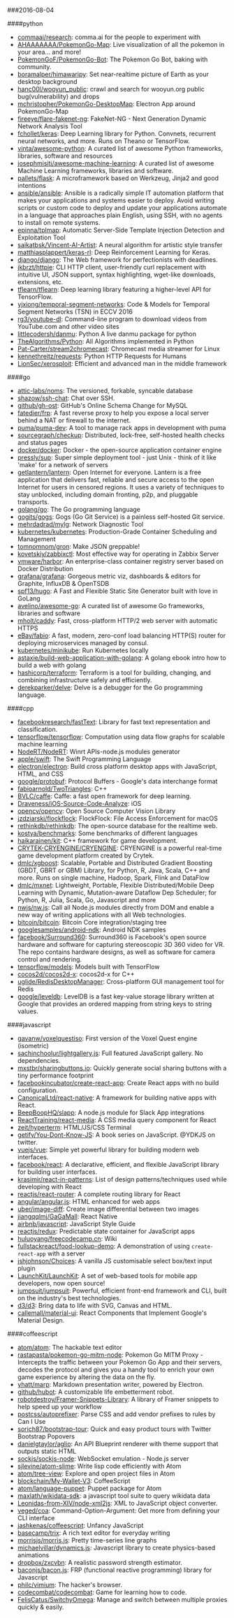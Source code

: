 ###2016-08-04

####python
* [commaai/research](https://github.com/commaai/research): comma.ai for the people to experiment with
* [AHAAAAAAA/PokemonGo-Map](https://github.com/AHAAAAAAA/PokemonGo-Map):  Live visualization of all the pokemon in your area... and more!
* [PokemonGoF/PokemonGo-Bot](https://github.com/PokemonGoF/PokemonGo-Bot): The Pokemon Go Bot, baking with community.
* [boramalper/himawaripy](https://github.com/boramalper/himawaripy): Set near-realtime picture of Earth as your desktop background
* [hanc00l/wooyun_public](https://github.com/hanc00l/wooyun_public):  crawl and search for wooyun.org public bug(vulnerability) and drops
* [mchristopher/PokemonGo-DesktopMap](https://github.com/mchristopher/PokemonGo-DesktopMap): Electron App around PokemonGo-Map
* [fireeye/flare-fakenet-ng](https://github.com/fireeye/flare-fakenet-ng): FakeNet-NG - Next Generation Dynamic Network Analysis Tool
* [fchollet/keras](https://github.com/fchollet/keras): Deep Learning library for Python. Convnets, recurrent neural networks, and more. Runs on Theano or TensorFlow.
* [vinta/awesome-python](https://github.com/vinta/awesome-python): A curated list of awesome Python frameworks, libraries, software and resources
* [josephmisiti/awesome-machine-learning](https://github.com/josephmisiti/awesome-machine-learning): A curated list of awesome Machine Learning frameworks, libraries and software.
* [pallets/flask](https://github.com/pallets/flask): A microframework based on Werkzeug, Jinja2 and good intentions
* [ansible/ansible](https://github.com/ansible/ansible): Ansible is a radically simple IT automation platform that makes your applications and systems easier to deploy. Avoid writing scripts or custom code to deploy and update your applications automate in a language that approaches plain English, using SSH, with no agents to install on remote systems.
* [epinna/tplmap](https://github.com/epinna/tplmap): Automatic Server-Side Template Injection Detection and Exploitation Tool
* [saikatbsk/Vincent-AI-Artist](https://github.com/saikatbsk/Vincent-AI-Artist): A neural algorithm for artistic style transfer
* [matthiasplappert/keras-rl](https://github.com/matthiasplappert/keras-rl): Deep Reinforcement Learning for Keras.
* [django/django](https://github.com/django/django): The Web framework for perfectionists with deadlines.
* [jkbrzt/httpie](https://github.com/jkbrzt/httpie): CLI HTTP client, user-friendly curl replacement with intuitive UI, JSON support, syntax highlighting, wget-like downloads, extensions, etc.
* [tflearn/tflearn](https://github.com/tflearn/tflearn): Deep learning library featuring a higher-level API for TensorFlow.
* [yjxiong/temporal-segment-networks](https://github.com/yjxiong/temporal-segment-networks): Code & Models for Temporal Segment Networks (TSN) in ECCV 2016
* [rg3/youtube-dl](https://github.com/rg3/youtube-dl): Command-line program to download videos from YouTube.com and other video sites
* [littlecodersh/danmu](https://github.com/littlecodersh/danmu): Python  A live danmu package for python
* [TheAlgorithms/Python](https://github.com/TheAlgorithms/Python): All Algorithms implemented in Python
* [Pat-Carter/stream2chromecast](https://github.com/Pat-Carter/stream2chromecast): Chromecast media streamer for Linux
* [kennethreitz/requests](https://github.com/kennethreitz/requests): Python HTTP Requests for Humans
* [LionSec/xerosploit](https://github.com/LionSec/xerosploit): Efficient and advanced man in the middle framework

####go
* [attic-labs/noms](https://github.com/attic-labs/noms): The versioned, forkable, syncable database
* [shazow/ssh-chat](https://github.com/shazow/ssh-chat): Chat over SSH.
* [github/gh-ost](https://github.com/github/gh-ost): GitHub's Online Schema Change for MySQL
* [fatedier/frp](https://github.com/fatedier/frp): A fast reverse proxy to help you expose a local server behind a NAT or firewall to the internet.
* [puma/puma-dev](https://github.com/puma/puma-dev): A tool to manage rack apps in development with puma
* [sourcegraph/checkup](https://github.com/sourcegraph/checkup): Distributed, lock-free, self-hosted health checks and status pages
* [docker/docker](https://github.com/docker/docker): Docker - the open-source application container engine
* [pressly/sup](https://github.com/pressly/sup): Super simple deployment tool - just Unix - think of it like 'make' for a network of servers
* [getlantern/lantern](https://github.com/getlantern/lantern):  Open Internet for everyone. Lantern is a free application that delivers fast, reliable and secure access to the open Internet for users in censored regions. It uses a variety of techniques to stay unblocked, including domain fronting, p2p, and pluggable transports.
* [golang/go](https://github.com/golang/go): The Go programming language
* [gogits/gogs](https://github.com/gogits/gogs): Gogs (Go Git Service) is a painless self-hosted Git service.
* [mehrdadrad/mylg](https://github.com/mehrdadrad/mylg): Network Diagnostic Tool
* [kubernetes/kubernetes](https://github.com/kubernetes/kubernetes): Production-Grade Container Scheduling and Management
* [tomnomnom/gron](https://github.com/tomnomnom/gron): Make JSON greppable!
* [kovetskiy/zabbixctl](https://github.com/kovetskiy/zabbixctl): Most effective way for operating in Zabbix Server
* [vmware/harbor](https://github.com/vmware/harbor): An enterprise-class container registry server based on Docker Distribution
* [grafana/grafana](https://github.com/grafana/grafana): Gorgeous metric viz, dashboards & editors for Graphite, InfluxDB & OpenTSDB
* [spf13/hugo](https://github.com/spf13/hugo): A Fast and Flexible Static Site Generator built with love in GoLang
* [avelino/awesome-go](https://github.com/avelino/awesome-go): A curated list of awesome Go frameworks, libraries and software
* [mholt/caddy](https://github.com/mholt/caddy): Fast, cross-platform HTTP/2 web server with automatic HTTPS
* [eBay/fabio](https://github.com/eBay/fabio): A fast, modern, zero-conf load balancing HTTP(S) router for deploying microservices managed by consul.
* [kubernetes/minikube](https://github.com/kubernetes/minikube): Run Kubernetes locally
* [astaxie/build-web-application-with-golang](https://github.com/astaxie/build-web-application-with-golang): A golang ebook intro how to build a web with golang
* [hashicorp/terraform](https://github.com/hashicorp/terraform): Terraform is a tool for building, changing, and combining infrastructure safely and efficiently.
* [derekparker/delve](https://github.com/derekparker/delve): Delve is a debugger for the Go programming language.

####cpp
* [facebookresearch/fastText](https://github.com/facebookresearch/fastText): Library for fast text representation and classification.
* [tensorflow/tensorflow](https://github.com/tensorflow/tensorflow): Computation using data flow graphs for scalable machine learning
* [NodeRT/NodeRT](https://github.com/NodeRT/NodeRT): Winrt APIs-node.js modules generator
* [apple/swift](https://github.com/apple/swift): The Swift Programming Language
* [electron/electron](https://github.com/electron/electron): Build cross platform desktop apps with JavaScript, HTML, and CSS
* [google/protobuf](https://github.com/google/protobuf): Protocol Buffers - Google's data interchange format
* [fabioarnold/TwoTriangles](https://github.com/fabioarnold/TwoTriangles): C++
* [BVLC/caffe](https://github.com/BVLC/caffe): Caffe: a fast open framework for deep learning.
* [Draveness/iOS-Source-Code-Analyze](https://github.com/Draveness/iOS-Source-Code-Analyze):  iOS 
* [opencv/opencv](https://github.com/opencv/opencv): Open Source Computer Vision Library
* [jzdziarski/flockflock](https://github.com/jzdziarski/flockflock): FlockFlock: File Access Enforcement for macOS
* [rethinkdb/rethinkdb](https://github.com/rethinkdb/rethinkdb): The open-source database for the realtime web.
* [kostya/benchmarks](https://github.com/kostya/benchmarks): Some benchmarks of different languages
* [haikarainen/kit](https://github.com/haikarainen/kit): C++ framework for game development.
* [CRYTEK-CRYENGINE/CRYENGINE](https://github.com/CRYTEK-CRYENGINE/CRYENGINE): CRYENGINE is a powerful real-time game development platform created by Crytek.
* [dmlc/xgboost](https://github.com/dmlc/xgboost): Scalable, Portable and Distributed Gradient Boosting (GBDT, GBRT or GBM) Library, for Python, R, Java, Scala, C++ and more. Runs on single machine, Hadoop, Spark, Flink and DataFlow
* [dmlc/mxnet](https://github.com/dmlc/mxnet): Lightweight, Portable, Flexible Distributed/Mobile Deep Learning with Dynamic, Mutation-aware Dataflow Dep Scheduler; for Python, R, Julia, Scala, Go, Javascript and more
* [nwjs/nw.js](https://github.com/nwjs/nw.js): Call all Node.js modules directly from DOM and enable a new way of writing applications with all Web technologies.
* [bitcoin/bitcoin](https://github.com/bitcoin/bitcoin): Bitcoin Core integration/staging tree
* [googlesamples/android-ndk](https://github.com/googlesamples/android-ndk): Android NDK samples
* [facebook/Surround360](https://github.com/facebook/Surround360): Surround360 is Facebook's open source hardware and software for capturing stereoscopic 3D 360 video for VR. The repo contains hardware designs, as well as software for camera control and rendering.
* [tensorflow/models](https://github.com/tensorflow/models): Models built with TensorFlow
* [cocos2d/cocos2d-x](https://github.com/cocos2d/cocos2d-x): cocos2d-x for C++
* [uglide/RedisDesktopManager](https://github.com/uglide/RedisDesktopManager):  Cross-platform GUI management tool for Redis
* [google/leveldb](https://github.com/google/leveldb): LevelDB is a fast key-value storage library written at Google that provides an ordered mapping from string keys to string values.

####javascript
* [gavanw/voxelquestiso](https://github.com/gavanw/voxelquestiso): First version of the Voxel Quest engine (isometric)
* [sachinchoolur/lightgallery.js](https://github.com/sachinchoolur/lightgallery.js): Full featured JavaScript gallery. No dependencies.
* [mxstbr/sharingbuttons.io](https://github.com/mxstbr/sharingbuttons.io): Quickly generate social sharing buttons with a tiny performance footprint
* [facebookincubator/create-react-app](https://github.com/facebookincubator/create-react-app): Create React apps with no build configuration.
* [CanonicalLtd/react-native](https://github.com/CanonicalLtd/react-native): A framework for building native apps with React.
* [BeepBoopHQ/slapp](https://github.com/BeepBoopHQ/slapp): A node.js module for Slack App integrations
* [ReactTraining/react-media](https://github.com/ReactTraining/react-media): A CSS media query component for React
* [zeit/hyperterm](https://github.com/zeit/hyperterm): HTML/JS/CSS Terminal
* [getify/You-Dont-Know-JS](https://github.com/getify/You-Dont-Know-JS): A book series on JavaScript. @YDKJS on twitter.
* [vuejs/vue](https://github.com/vuejs/vue): Simple yet powerful library for building modern web interfaces.
* [facebook/react](https://github.com/facebook/react): A declarative, efficient, and flexible JavaScript library for building user interfaces.
* [krasimir/react-in-patterns](https://github.com/krasimir/react-in-patterns):  List of design patterns/techniques used while developing with React
* [reactjs/react-router](https://github.com/reactjs/react-router): A complete routing library for React
* [angular/angular.js](https://github.com/angular/angular.js): HTML enhanced for web apps
* [uber/image-diff](https://github.com/uber/image-diff): Create image differential between two images
* [jiangqqlmj/GaGaMall](https://github.com/jiangqqlmj/GaGaMall): React Native
* [airbnb/javascript](https://github.com/airbnb/javascript): JavaScript Style Guide
* [reactjs/redux](https://github.com/reactjs/redux): Predictable state container for JavaScript apps
* [huluoyang/freecodecamp.cn](https://github.com/huluoyang/freecodecamp.cn): Wiki
* [fullstackreact/food-lookup-demo](https://github.com/fullstackreact/food-lookup-demo): A demonstration of using `create-react-app` with a server
* [jshjohnson/Choices](https://github.com/jshjohnson/Choices): A vanilla JS customisable select box/text input plugin
* [LaunchKit/LaunchKit](https://github.com/LaunchKit/LaunchKit): A set of web-based tools for mobile app developers, now open source!
* [jumpsuit/jumpsuit](https://github.com/jumpsuit/jumpsuit): Powerful, efficient front-end framework and CLI, built on the industry's best technologies.
* [d3/d3](https://github.com/d3/d3): Bring data to life with SVG, Canvas and HTML. 
* [callemall/material-ui](https://github.com/callemall/material-ui): React Components that Implement Google's Material Design.

####coffeescript
* [atom/atom](https://github.com/atom/atom): The hackable text editor
* [rastapasta/pokemon-go-mitm-node](https://github.com/rastapasta/pokemon-go-mitm-node):  Pokemon Go MITM Proxy - Intercepts the traffic between your Pokemon Go App and their servers, decodes the protocol and gives you a handy tool to enrich your own game experience by altering the data on the fly.
* [yhatt/marp](https://github.com/yhatt/marp): Markdown presentation writer, powered by Electron.
* [github/hubot](https://github.com/github/hubot): A customizable life embetterment robot.
* [robotdestroy/Framer-Snippets-Library](https://github.com/robotdestroy/Framer-Snippets-Library): A library of Framer snippets to help speed up your workflow
* [postcss/autoprefixer](https://github.com/postcss/autoprefixer): Parse CSS and add vendor prefixes to rules by Can I Use
* [sorich87/bootstrap-tour](https://github.com/sorich87/bootstrap-tour): Quick and easy product tours with Twitter Bootstrap Popovers
* [danielgtaylor/aglio](https://github.com/danielgtaylor/aglio): An API Blueprint renderer with theme support that outputs static HTML
* [sockjs/sockjs-node](https://github.com/sockjs/sockjs-node): WebSocket emulation - Node.js server
* [sjlevine/atom-slime](https://github.com/sjlevine/atom-slime): Write lisp code efficiently with Atom
* [atom/tree-view](https://github.com/atom/tree-view): Explore and open project files in Atom
* [blockchain/My-Wallet-V3](https://github.com/blockchain/My-Wallet-V3): CoffeeScript
* [atom/language-puppet](https://github.com/atom/language-puppet): Puppet package for Atom
* [maxlath/wikidata-sdk](https://github.com/maxlath/wikidata-sdk): a javascript tool suite to query wikidata data
* [Leonidas-from-XIV/node-xml2js](https://github.com/Leonidas-from-XIV/node-xml2js): XML to JavaScript object converter.
* [veged/coa](https://github.com/veged/coa): Command-Option-Argument: Get more from defining your CLI interface
* [jashkenas/coffeescript](https://github.com/jashkenas/coffeescript): Unfancy JavaScript
* [basecamp/trix](https://github.com/basecamp/trix): A rich text editor for everyday writing
* [morrisjs/morris.js](https://github.com/morrisjs/morris.js): Pretty time-series line graphs
* [michaelvillar/dynamics.js](https://github.com/michaelvillar/dynamics.js): Javascript library to create physics-based animations
* [dropbox/zxcvbn](https://github.com/dropbox/zxcvbn): A realistic password strength estimator.
* [baconjs/bacon.js](https://github.com/baconjs/bacon.js): FRP (functional reactive programming) library for Javascript
* [philc/vimium](https://github.com/philc/vimium): The hacker's browser.
* [codecombat/codecombat](https://github.com/codecombat/codecombat): Game for learning how to code.
* [FelisCatus/SwitchyOmega](https://github.com/FelisCatus/SwitchyOmega): Manage and switch between multiple proxies quickly & easily.
